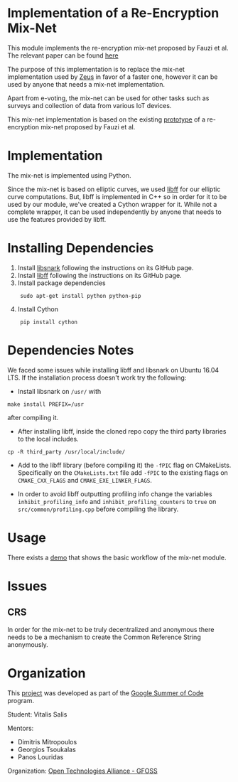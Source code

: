 Implementation of a Re-Encryption Mix-Net
======================================================

This module implements the re-encryption mix-net proposed by
Fauzi et al. The relevant paper can be found
[here](https://eprint.iacr.org/2016/866.pdf)

The purpose of this implementation is to replace the mix-net implementation
used by [Zeus](https://github.com/grnet/zeus) in favor of a faster one,
however it can be used by anyone that needs a mix-net implementation.

Apart from e-voting, the mix-net can be used for other tasks such as surveys
and collection of data from various IoT devices.

This mix-net implementation is based on the existing
[prototype](https://github.com/grnet/ac16)
of a re-encryption mix-net proposed by Fauzi et al.


Implementation
==============

The mix-net is implemented using Python.

Since the mix-net is based on elliptic curves, we used
[libff](https://github.com/scipr-lab/libff) for our
elliptic curve computations. But, libff is implemented in C++
so in order for it to be used by our module, we've created a
Cython wrapper for it. While not a complete wrapper, it can be
used independently by anyone that needs to use the features provided
by libff.

Installing Dependencies
=======================

1. Install [libsnark](https://github.com/scipr-lab/libsnark) following
the instructions on its GitHub page.
2. Install [libff](https://github.com/scipr-lab/libff) following
the instructions on its GitHub page.
3. Install package dependencies
```
    sudo apt-get install python python-pip
```
4. Install Cython
```
    pip install cython
```

Dependencies Notes
==================

We faced some issues while installing libff and libsnark on Ubuntu 16.04 LTS.
If the installation process doesn't work try the following:

- Install libsnark on `/usr/` with
```
make install PREFIX=/usr
```
after compiling it.

- After installing libff, inside the cloned repo copy
the third party libraries to the local includes.
```
cp -R third_party /usr/local/include/
```

- Add to the libff library (before compiling it) the `-fPIC`
  flag on CMakeLists. Specifically on the
  `CMakeLists.txt` file add `-fPIC` to the existing flags on `CMAKE_CXX_FLAGS`
  and `CMAKE_EXE_LINKER_FLAGS`.

- In order to avoid libff outputting profiling info change the variables
  `inhibit_profiling_info` and `inhibit_profiling_counters` to `true` on
  `src/common/profiling.cpp` before compiling the library.

Usage
=====

There exists a
[demo](https://github.com/eellak/gsoc17module-zeus/blob/master/src/demo.py)
that shows the basic workflow of the mix-net module.

Issues
======

CRS
---

In order for the mix-net to be truly decentralized and anonymous
there needs to be a mechanism to create the Common Reference String
anonymously.


Organization
============

This [project](https://summerofcode.withgoogle.com/projects/#6269134514946048)
was developed as part of the [Google Summer of Code](
https://summerofcode.withgoogle.com) program.

Student: Vitalis Salis

Mentors:

- Dimitris Mitropoulos
- Georgios Tsoukalas
- Panos Louridas

Organization: [Open Technologies Alliance - GFOSS](https://gfoss.eu/)
